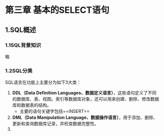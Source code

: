 # 第三章 基本的SELECT语句

## 1.SQL概述

### 1.1SQL背景知识

略

### 1.2SQL分类
SQL语言在功能上主要分为如下3大类：

1. **DDL（Data Definition Languages、数据定义语言）**，这些语句定义了不同的数据库、表、视图。索引等数据库对象，还可以用来创建、删除、修改数据库和数据表的结构。
   - 主要的语句关键字包括==INSERT==
2. **DML（Data Manipulation Language、数据操作语言）**，用于添加、删除、更新和查询数据库记录，并检查数据完整性。
3. 